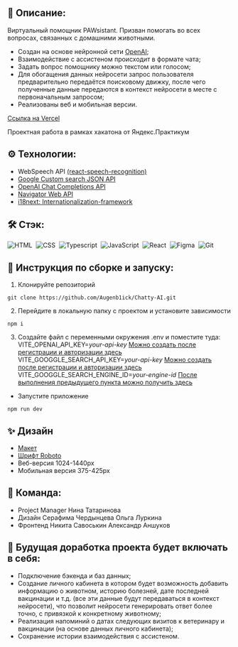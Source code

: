 ## 📖 Описание:

Виртуальный помощник PAWsistant.
Призван помогать во всех вопросах, связанных с домашними животными.

- Создан на основе нейронной сети [OpenAI](https://openai.com/);
- Взаимодействие с ассистеном происходит в формате чата;
- Задать вопрос помощнику можно текстом или голосом;
- Для обогащения данных нейросети запрос пользователя предварительно передаётся поисковому движку, после чего полученные данные передаются в контекст нейросети в месте с первоначальным запросом;
- Реализованы веб и мобильная версии.

[Ссылка на Vercel](https://chatty-ai-gamma.vercel.app/)

Проектная работа в рамках хакатона от Яндекс.Практикум

## ⚙️ Технологии:

- WebSpeech API [(react-speech-recognition)](https://www.npmjs.com/package/react-speech-recognition)
- [Google Custom search JSON API](https://developers.google.com/custom-search/v1/overview)
- [OpenAI Chat Completions API](https://platform.openai.com/docs/guides/gpt/chat-completions-api)
- [Navigator Web API](https://developer.mozilla.org/en-US/docs/Web/API/Navigation_API)
- [i18next: Internationalization-framework](https://www.npmjs.com/package/i18next)

## 🛠️ Стэк:

![HTML](https://img.shields.io/badge/-HTML-05122A?style=flat&logo=HTML5)&nbsp;
![CSS](https://img.shields.io/badge/-CSS-05122A?style=flat&logo=CSS3&logoColor=1572B6)&nbsp;
![Typescript](https://img.shields.io/badge/-Typescript-007ACC?style=flat&logo=typescript&logoColor=white)&nbsp;
![JavaScript](https://img.shields.io/badge/-JavaScript-05122A?style=flat&logo=javascript)&nbsp;
![React](https://img.shields.io/badge/-React-05122A?style=flat&logo=react)&nbsp;
![Figma](https://img.shields.io/badge/-Figma-05122A?style=flat&logo=figma)&nbsp;
![Git](https://img.shields.io/badge/-Git-05122A?style=flat&logo=git)&nbsp;

## 🚀 Инструкция по сборке и запуску:

1. Клонируйте репозиторий

```
git clone https://github.com/Augenb1ick/Chatty-AI.git
```

2. Перейдите в локальную папку с проектом и установите зависимости

```
npm i
```

3. Создайте файл с переменными окружения .env и поместите туда:
   VITE_OPENAI_API_KEY=_your-api-key_
   [Можно создать после регистрации и авторизации здесь](https://platform.openai.com/account/api-keys)
   VITE_GOOGGLE_SEARCH_API_KEY=_your-api-key_
   [Можно создать после регистрации и авторизации здесь](https://developers.google.com/custom-search/v1/overview?hl=ru)
   VITE_GOOGGLE_SEARCH_ENGINE_ID=_your-engine-id_
   [После выполнения предыдущего пункта можно получить здесь](https://programmablesearchengine.google.com/controlpanel/all)

- Запустите приложение

```
npm run dev
```

## ✨ Дизайн

- [Макет](https://www.figma.com/file/5yScbBaI5I4bB23kjTW0TM/%D0%A5%D0%B0%D0%BA%D0%B0%D1%82%D0%BE%D0%BD?node-id=159%3A46289&mode=dev)
- [Шрифт Roboto](https://fonts.google.com/specimen/Roboto)
- Веб-версия 1024-1440px
- Мобильная версия 375-425px

## 👯 Команда:

- Project Manager
  Нина Татаринова
- Дизайн
  Серафима Чердынцева
  Ольга Луркина
- Фронтенд
  Никита Савоськин
  Александр Аншуков

## 🤖 Будущая доработка проекта будет включать в себя:

- Подключение бэкенда и баз данных;
- Создание личного кабинета в котором будет возможность добавить информацию о животном, историю болезней, дате последней вакцинации и т.д. (все эти данные будут передаваться в контекст нейросети), что позволит нейросети генерировать ответ более точно, с привязкой к конкретному животному;
- Реализация напоминий о датах следующих визитов к ветеринару и вакцинации (на основе данных личного кабинета);
- Сохранение истории взаимодействия с ассистеном.
